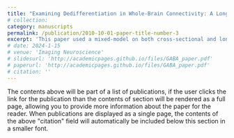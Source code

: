 ```yaml
---
title: "Examining Dedifferentiation in Whole-Brain Connectivity: A Longitudinal Mixed-Model Study in Young and Older Adults"
# collection: 
category: manuscripts
permalink: /publication/2010-10-01-paper-title-number-3
excerpt: 'This paper used a mixed-model on both cross-sectional and longitudinal aging effect on brain connectivity. Inprep'
# date: 2024-1-15
# venue: 'Imaging Neuroscience'
# slidesurl: 'http://academicpages.github.io/files/GABA_paper.pdf'
# paperurl: 'http://academicpages.github.io/files/GABA_paper.pdf'
# citation: ''
---
```

The contents above will be part of a list of publications, if the user clicks the link for the publication than the contents of section will be rendered as a full page, allowing you to provide more information about the paper for the reader. When publications are displayed as a single page, the contents of the above "citation" field will automatically be included below this section in a smaller font.